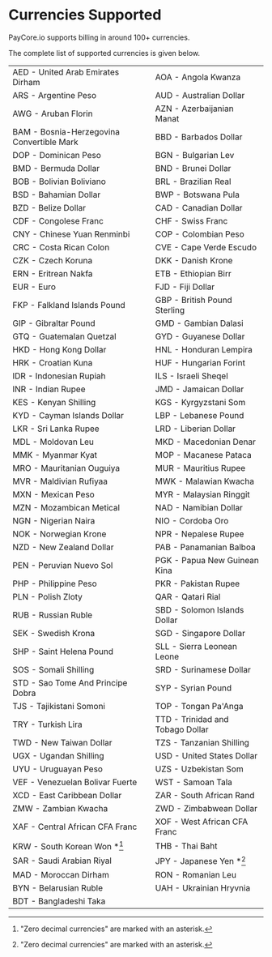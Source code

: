 
# Currencies Supported

PayCore.io supports billing in around 100+ currencies.

The complete list of supported currencies is given below.

| | |
|-------------------------------------------|----------------------------------|
| AED - United Arab Emirates Dirham         | AOA - Angola Kwanza              |
| ARS - Argentine Peso                      | AUD - Australian Dollar          |
| AWG - Aruban Florin                       | AZN - Azerbaijanian Manat        |
| BAM - Bosnia-Herzegovina Convertible Mark | BBD - Barbados Dollar            |
| DOP - Dominican Peso                      | BGN - Bulgarian Lev              |
| BMD - Bermuda Dollar                      | BND - Brunei Dollar              |
| BOB - Bolivian Boliviano                  | BRL - Brazilian Real             |
| BSD - Bahamian Dollar                     | BWP - Botswana Pula              |
| BZD - Belize Dollar                       | CAD - Canadian Dollar            |
| CDF - Congolese Franc                     | CHF - Swiss Franc                |
| CNY - Chinese Yuan Renminbi               | COP - Colombian Peso             |
| CRC - Costa Rican Colon                   | CVE - Cape Verde Escudo          |
| CZK - Czech Koruna                        | DKK - Danish Krone               |
| ERN - Eritrean Nakfa                      | ETB - Ethiopian Birr             |
| EUR - Euro                                | FJD - Fiji Dollar                |
| FKP - Falkland Islands Pound              | GBP - British Pound Sterling     |
| GIP - Gibraltar Pound                     | GMD - Gambian Dalasi             |
| GTQ - Guatemalan Quetzal                  | GYD - Guyanese Dollar            |
| HKD - Hong Kong Dollar                    | HNL - Honduran Lempira           |
| HRK - Croatian Kuna                       | HUF - Hungarian Forint           |
| IDR - Indonesian Rupiah                   | ILS - Israeli Sheqel             |
| INR - Indian Rupee                        | JMD - Jamaican Dollar            |
| KES - Kenyan Shilling                     | KGS - Kyrgyzstani Som            |
| KYD - Cayman Islands Dollar               | LBP - Lebanese Pound             |
| LKR - Sri Lanka Rupee                     | LRD - Liberian Dollar            |
| MDL - Moldovan Leu                        | MKD - Macedonian Denar           |
| MMK - Myanmar Kyat                        | MOP - Macanese Pataca            |
| MRO - Mauritanian Ouguiya                 | MUR - Mauritius Rupee            |
| MVR - Maldivian Rufiyaa                   | MWK - Malawian Kwacha            |
| MXN - Mexican Peso                        | MYR - Malaysian Ringgit          |
| MZN - Mozambican Metical                  | NAD - Namibian Dollar            |
| NGN - Nigerian Naira                      | NIO - Cordoba Oro                |
| NOK - Norwegian Krone                     | NPR - Nepalese Rupee             |
| NZD - New Zealand Dollar                  | PAB - Panamanian Balboa          |
| PEN - Peruvian Nuevo Sol                  | PGK - Papua New Guinean Kina     |
| PHP - Philippine Peso                     | PKR - Pakistan Rupee             |
| PLN - Polish Zloty                        | QAR - Qatari Rial                |
| RUB - Russian Ruble                       | SBD - Solomon Islands Dollar     |
| SEK - Swedish Krona                       | SGD - Singapore Dollar           |
| SHP - Saint Helena Pound                  | SLL - Sierra Leonean Leone       |
| SOS - Somali Shilling                     | SRD - Surinamese Dollar          |
| STD - Sao Tome And Principe Dobra         | SYP - Syrian Pound               |
| TJS - Tajikistani Somoni                  | TOP - Tongan Pa'Anga             |
| TRY - Turkish Lira                        | TTD - Trinidad and Tobago Dollar |
| TWD - New Taiwan Dollar                   | TZS - Tanzanian Shilling         |
| UGX - Ugandan Shilling                    | USD - United States Dollar       |
| UYU - Uruguayan Peso                      | UZS - Uzbekistan Som             |
| VEF - Venezuelan Bolivar Fuerte           | WST - Samoan Tala                |
| XCD - East Caribbean Dollar               | ZAR - South African Rand         |
| ZMW - Zambian Kwacha                      | ZWD - Zimbabwean Dollar          |
| XAF - Central African CFA Franc           | XOF - West African CFA Franc     |
| KRW - South Korean Won *[^1]              | THB - Thai Baht                  |
| SAR - Saudi Arabian Riyal                 | JPY - Japanese Yen *[^1]         |
| MAD - Moroccan Dirham                     | RON - Romanian Leu               |
| BYN - Belarusian Ruble                    | UAH - Ukrainian Hryvnia          |
| BDT - Bangladeshi Taka                    |                                  |

[^1]: "Zero decimal currencies" are marked with an asterisk.
    